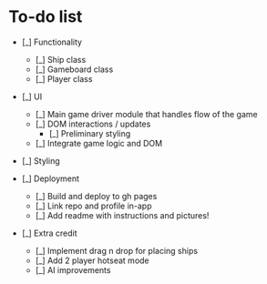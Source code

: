 # To-do list

- [_] Functionality

  - [_] Ship class
  - [_] Gameboard class
  - [_] Player class

- [_] UI

  - [_] Main game driver module that handles flow of the game
  - [_] DOM interactions / updates
    - [_] Preliminary styling
  - [_] Integrate game logic and DOM

- [_] Styling

- [_] Deployment

  - [_] Build and deploy to gh pages
  - [_] Link repo and profile in-app
  - [_] Add readme with instructions and pictures!

- [_] Extra credit

  - [_] Implement drag n drop for placing ships
  - [_] Add 2 player hotseat mode
  - [_] AI improvements
